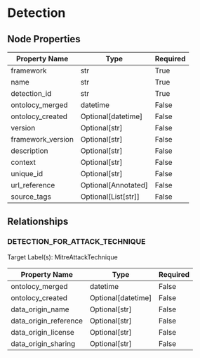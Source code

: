 # Detection

## Node Properties

| Property Name | Type | Required |
| ------------- | ---- | -------- |
| framework | str | True |
| name | str | True |
| detection_id | str | True |
| ontolocy_merged | datetime | False |
| ontolocy_created | Optional[datetime] | False |
| version | Optional[str] | False |
| framework_version | Optional[str] | False |
| description | Optional[str] | False |
| context | Optional[str] | False |
| unique_id | Optional[str] | False |
| url_reference | Optional[Annotated] | False |
| source_tags | Optional[List[str]] | False |

## Relationships

### DETECTION_FOR_ATTACK_TECHNIQUE

Target Label(s): MitreAttackTechnique

| Property Name | Type | Required |
| ------------- | ---- | -------- |
| ontolocy_merged | datetime | False |
| ontolocy_created | Optional[datetime] | False |
| data_origin_name | Optional[str] | False |
| data_origin_reference | Optional[str] | False |
| data_origin_license | Optional[str] | False |
| data_origin_sharing | Optional[str] | False |